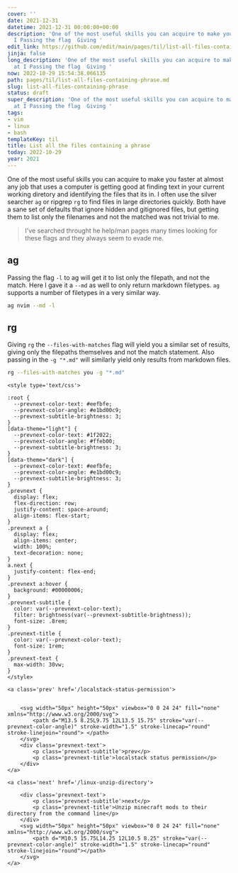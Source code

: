 ```yaml
---
cover: ''
date: 2021-12-31
datetime: 2021-12-31 00:00:00+00:00
description: 'One of the most useful skills you can acquire to make you faster at
  I Passing the flag  Giving '
edit_link: https://github.com/edit/main/pages/til/list-all-files-containing-phrase.md
jinja: false
long_description: 'One of the most useful skills you can acquire to make you faster
  at I Passing the flag  Giving '
now: 2022-10-29 15:54:38.066135
path: pages/til/list-all-files-containing-phrase.md
slug: list-all-files-containing-phrase
status: draft
super_description: 'One of the most useful skills you can acquire to make you faster
  at I Passing the flag  Giving '
tags:
- vim
- linux
- bash
templateKey: til
title: List all the files containing a phrase
today: 2022-10-29
year: 2021
---
```


One of the most useful skills you can acquire to make you faster at
almost any job that uses a computer is getting good at finding text in
your current working diretory and identifying the files that its in.  I
often use the silver searcher `ag` or ripgrep `rg` to find files in
large directories quickly.  Both have a sane set of defaults that ignore
hidden and gitignored files, but getting them to list only the filenames
and not the matched was not trivial to me.

> I've searched throught he help/man pages many times looking for these
> flags and they always seem to evade me.

## ag

Passing the flag `-l` to ag will get it to list only the filepath, and
not the match. Here I gave it a `--md` as well to only return markdown
filetypes.  `ag` supports a number of filetypes in a very similar way.

``` bash
ag nvim --md -l
```

## rg

Giving `rg` the `--files-with-matches` flag will yield you a similar set
of results, giving only the filepaths themselves and not the match
statement.  Also passing in the `-g "*.md"` will similarly yield only
results from markdown files.

``` bash
rg --files-with-matches you -g "*.md"
```
<div class='prevnext'>

    <style type='text/css'>

    :root {
      --prevnext-color-text: #eefbfe;
      --prevnext-color-angle: #e1bd00c9;
      --prevnext-subtitle-brightness: 3;
    }
    [data-theme="light"] {
      --prevnext-color-text: #1f2022;
      --prevnext-color-angle: #ffeb00;
      --prevnext-subtitle-brightness: 3;
    }
    [data-theme="dark"] {
      --prevnext-color-text: #eefbfe;
      --prevnext-color-angle: #e1bd00c9;
      --prevnext-subtitle-brightness: 3;
    }
    .prevnext {
      display: flex;
      flex-direction: row;
      justify-content: space-around;
      align-items: flex-start;
    }
    .prevnext a {
      display: flex;
      align-items: center;
      width: 100%;
      text-decoration: none;
    }
    a.next {
      justify-content: flex-end;
    }
    .prevnext a:hover {
      background: #00000006;
    }
    .prevnext-subtitle {
      color: var(--prevnext-color-text);
      filter: brightness(var(--prevnext-subtitle-brightness));
      font-size: .8rem;
    }
    .prevnext-title {
      color: var(--prevnext-color-text);
      font-size: 1rem;
    }
    .prevnext-text {
      max-width: 30vw;
    }
    </style>
    
    <a class='prev' href='/localstack-status-permission'>
    

        <svg width="50px" height="50px" viewbox="0 0 24 24" fill="none" xmlns="http://www.w3.org/2000/svg">
            <path d="M13.5 8.25L9.75 12L13.5 15.75" stroke="var(--prevnext-color-angle)" stroke-width="1.5" stroke-linecap="round" stroke-linejoin="round"> </path>
        </svg>
        <div class='prevnext-text'>
            <p class='prevnext-subtitle'>prev</p>
            <p class='prevnext-title'>localstack status permission</p>
        </div>
    </a>
    
    <a class='next' href='/linux-unzip-directory'>
    
        <div class='prevnext-text'>
            <p class='prevnext-subtitle'>next</p>
            <p class='prevnext-title'>Unzip minecraft mods to their directory from the command line</p>
        </div>
        <svg width="50px" height="50px" viewbox="0 0 24 24" fill="none" xmlns="http://www.w3.org/2000/svg">
            <path d="M10.5 15.75L14.25 12L10.5 8.25" stroke="var(--prevnext-color-angle)" stroke-width="1.5" stroke-linecap="round" stroke-linejoin="round"></path>
        </svg>
    </a>
  </div>